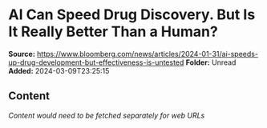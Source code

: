 # AI Can Speed Drug Discovery. But Is It Really Better Than a Human?

**Source:** https://www.bloomberg.com/news/articles/2024-01-31/ai-speeds-up-drug-development-but-effectiveness-is-untested
**Folder:** Unread
**Added:** 2024-03-09T23:25:15




## Content
*Content would need to be fetched separately for web URLs*

